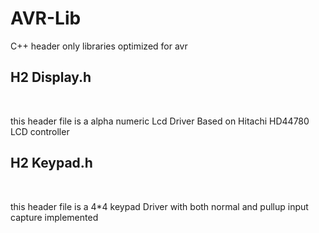 # AVR-Lib
C++ header only libraries optimized for avr 


## H2 Display.h
<br>

  this header file is a alpha numeric Lcd Driver Based on Hitachi HD44780 LCD controller
  
  
## H2 Keypad.h

<br>  

  this header file is a 4*4 keypad Driver with both normal and pullup input capture implemented
